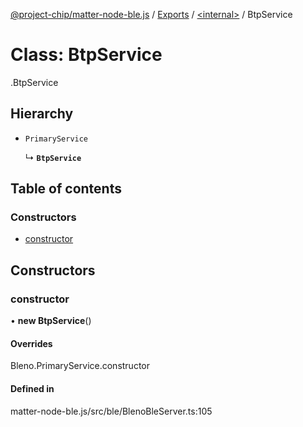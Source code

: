 [@project-chip/matter-node-ble.js](../README.md) / [Exports](../modules.md) / [<internal\>](../modules/internal_.md) / BtpService

# Class: BtpService

[<internal>](../modules/internal_.md).BtpService

## Hierarchy

- `PrimaryService`

  ↳ **`BtpService`**

## Table of contents

### Constructors

- [constructor](internal_.BtpService.md#constructor)

## Constructors

### constructor

• **new BtpService**()

#### Overrides

Bleno.PrimaryService.constructor

#### Defined in

matter-node-ble.js/src/ble/BlenoBleServer.ts:105
